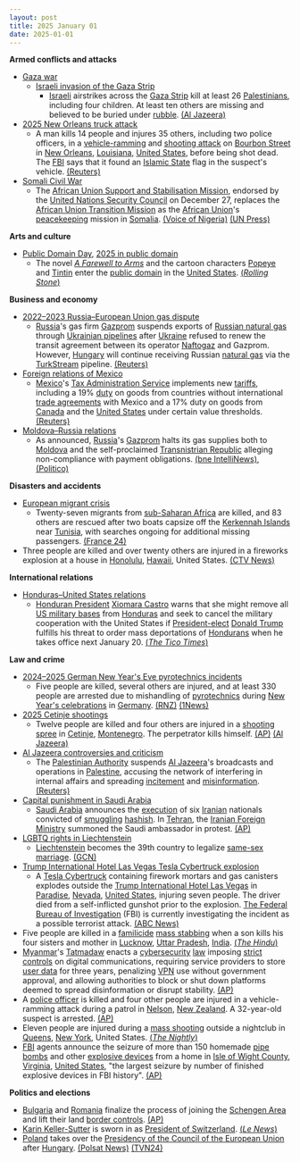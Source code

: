 ```yaml
---
layout: post
title: 2025 January 01
date: 2025-01-01
---
```



**Armed conflicts and attacks**

* [Gaza war](https://en.wikipedia.org/wiki/Gaza_war "Gaza war")
  + [Israeli invasion of the Gaza Strip](https://en.wikipedia.org/wiki/Israeli_invasion_of_the_Gaza_Strip "Israeli invasion of the Gaza Strip")
    - [Israeli](https://en.wikipedia.org/wiki/Israel_Defense_Forces "Israel Defense Forces") airstrikes across the [Gaza Strip](https://en.wikipedia.org/wiki/Gaza_Strip "Gaza Strip") kill at least 26 [Palestinians](https://en.wikipedia.org/wiki/Palestinians "Palestinians"), including four children. At least ten others are missing and believed to be buried under [rubble](https://en.wikipedia.org/wiki/Rubble "Rubble"). [(Al Jazeera)](https://www.aljazeera.com/news/2025/1/1/israel-kills-at-least-22-palestinians-across-gaza-on-new-year-day)
* [2025 New Orleans truck attack](https://en.wikipedia.org/wiki/2025_New_Orleans_truck_attack "2025 New Orleans truck attack")
  + A man kills 14 people and injures 35 others, including two police officers, in a [vehicle-ramming](https://en.wikipedia.org/wiki/Vehicle-ramming_attack "Vehicle-ramming attack") and [shooting attack](https://en.wikipedia.org/wiki/Mass_shooting "Mass shooting") on [Bourbon Street](https://en.wikipedia.org/wiki/Bourbon_Street "Bourbon Street") in [New Orleans](https://en.wikipedia.org/wiki/New_Orleans "New Orleans"), [Louisiana](https://en.wikipedia.org/wiki/Louisiana "Louisiana"), [United States](https://en.wikipedia.org/wiki/United_States "United States"), before being shot dead. The [FBI](https://en.wikipedia.org/wiki/FBI "FBI") says that it found an [Islamic State](https://en.wikipedia.org/wiki/Islamic_State "Islamic State") flag in the suspect's vehicle. [(Reuters)](https://www.reuters.com/world/us/multiple-fatalities-truck-crashes-into-new-orleans-crowd-cbs-news-says-2025-01-01/)
* [Somali Civil War](https://en.wikipedia.org/wiki/Somali_Civil_War_%282009%E2%80%93present%29 "Somali Civil War (2009–present)")
  + The [African Union Support and Stabilisation Mission](https://en.wikipedia.org/wiki/African_Union_Support_and_Stabilization_Mission_in_Somalia "African Union Support and Stabilization Mission in Somalia"), endorsed by the [United Nations Security Council](https://en.wikipedia.org/wiki/United_Nations_Security_Council "United Nations Security Council") on December 27, replaces the [African Union Transition Mission](https://en.wikipedia.org/wiki/African_Union_Transition_Mission_in_Somalia "African Union Transition Mission in Somalia") as the [African Union](https://en.wikipedia.org/wiki/African_Union "African Union")'s [peacekeeping](https://en.wikipedia.org/wiki/Peacekeeping "Peacekeeping") mission in [Somalia](https://en.wikipedia.org/wiki/Somalia "Somalia"). [(Voice of Nigeria)](https://von.gov.ng/un-approves-new-au-force-in-somalia/) [(UN Press)](https://press.un.org/en/2024/sc15955.doc.htm)

**Arts and culture**

* [Public Domain Day](https://en.wikipedia.org/wiki/Public_Domain_Day "Public Domain Day"), [2025 in public domain](https://en.wikipedia.org/wiki/2025_in_public_domain "2025 in public domain")
  + The novel *[A Farewell to Arms](https://en.wikipedia.org/wiki/A_Farewell_to_Arms "A Farewell to Arms")* and the cartoon characters [Popeye](https://en.wikipedia.org/wiki/Popeye "Popeye") and [Tintin](https://en.wikipedia.org/wiki/Tintin_%28character%29 "Tintin (character)") enter the [public domain](https://en.wikipedia.org/wiki/Public_domain "Public domain") in the [United States](https://en.wikipedia.org/wiki/United_States "United States"). [(*Rolling Stone*)](https://www.rollingstone.com/culture/culture-news/popeye-skeleton-dance-singin-in-the-rain-maltese-falcon-public-domain-1235218802/)

**Business and economy**

* [2022–2023 Russia–European Union gas dispute](https://en.wikipedia.org/wiki/2022%E2%80%932023_Russia%E2%80%93European_Union_gas_dispute "2022–2023 Russia–European Union gas dispute")
  + [Russia](https://en.wikipedia.org/wiki/Russia "Russia")'s gas firm [Gazprom](https://en.wikipedia.org/wiki/Gazprom "Gazprom") suspends exports of [Russian natural gas](https://en.wikipedia.org/wiki/Natural_gas_in_Russia "Natural gas in Russia") through [Ukrainian pipelines](https://en.wikipedia.org/wiki/Natural_gas_transmission_system_of_Ukraine "Natural gas transmission system of Ukraine") after [Ukraine](https://en.wikipedia.org/wiki/Ukraine "Ukraine") refused to renew the transit agreement between its operator [Naftogaz](https://en.wikipedia.org/wiki/Naftogaz "Naftogaz") and Gazprom. However, [Hungary](https://en.wikipedia.org/wiki/Hungary "Hungary") will continue receiving Russian [natural gas](https://en.wikipedia.org/wiki/Natural_gas "Natural gas") via the [TurkStream](https://en.wikipedia.org/wiki/TurkStream "TurkStream") pipeline. [(Reuters)](https://www.reuters.com/business/energy/russia-halts-gas-exports-europe-via-ukraine-2025-01-01/)
* [Foreign relations of Mexico](https://en.wikipedia.org/wiki/Foreign_relations_of_Mexico "Foreign relations of Mexico")
  + [Mexico](https://en.wikipedia.org/wiki/Mexico "Mexico")'s [Tax Administration Service](https://en.wikipedia.org/wiki/Servicio_de_Administraci%C3%B3n_Tributaria "Servicio de Administración Tributaria") implements new [tariffs](https://en.wikipedia.org/wiki/Tariff "Tariff"), including a 19% [duty](https://en.wikipedia.org/wiki/Duty_%28tax%29 "Duty (tax)") on goods from countries without international [trade agreements](https://en.wikipedia.org/wiki/Trade_agreement "Trade agreement") with Mexico and a 17% duty on goods from [Canada](https://en.wikipedia.org/wiki/Canada "Canada") and the [United States](https://en.wikipedia.org/wiki/United_States "United States") under certain value thresholds. [(Reuters)](https://www.reuters.com/world/americas/mexico-unveils-new-tariffs-popular-e-tailers-like-shein-temu-may-be-crosshairs-2024-12-31/)
* [Moldova–Russia relations](https://en.wikipedia.org/wiki/Moldova%E2%80%93Russia_relations "Moldova–Russia relations")
  + As announced, [Russia](https://en.wikipedia.org/wiki/Russia "Russia")'s [Gazprom](https://en.wikipedia.org/wiki/Gazprom "Gazprom") halts its gas supplies both to [Moldova](https://en.wikipedia.org/wiki/Moldova "Moldova") and the self-proclaimed [Transnistrian Republic](https://en.wikipedia.org/wiki/Transnistria "Transnistria") alleging non-compliance with payment obligations. [(bne IntelliNews)](https://www.intellinews.com/russia-cuts-gas-deliveries-to-moldova-in-attempt-to-undermine-political-stability-359712/), [(Politico)](https://www.politico.eu/article/moldova-gas-russia-cut-off-russia-cuts-off-gas-to-moldovan-separatists-risking-humanitarian-crisis/)

**Disasters and accidents**

* [European migrant crisis](https://en.wikipedia.org/wiki/European_migrant_crisis "European migrant crisis")
  + Twenty-seven migrants from [sub-Saharan Africa](https://en.wikipedia.org/wiki/Sub-Saharan_Africa "Sub-Saharan Africa") are killed, and 83 others are rescued after two boats capsize off the [Kerkennah Islands](https://en.wikipedia.org/wiki/Kerkennah_Islands "Kerkennah Islands") near [Tunisia](https://en.wikipedia.org/wiki/Tunisia "Tunisia"), with searches ongoing for additional missing passengers. [(France 24)](https://www.france24.com/en/live-news/20250102-27-sub-saharan-african-migrants-die-off-tunisia-in-shipwrecks)
* Three people are killed and over twenty others are injured in a fireworks explosion at a house in [Honolulu](https://en.wikipedia.org/wiki/Honolulu "Honolulu"), [Hawaii](https://en.wikipedia.org/wiki/Hawaii "Hawaii"), United States. [(CTV News)](https://www.ctvnews.ca/world/rescuers-find-gruesome-scene-at-a-honolulu-home-after-a-fireworks-blast-kills-3-injures-over-20-1.7162295)

**International relations**

* [Honduras–United States relations](https://en.wikipedia.org/wiki/Honduras%E2%80%93United_States_relations "Honduras–United States relations")
  + [Honduran President](https://en.wikipedia.org/wiki/President_of_Honduras "President of Honduras") [Xiomara Castro](https://en.wikipedia.org/wiki/Xiomara_Castro "Xiomara Castro") warns that she might remove all [US military bases](https://en.wikipedia.org/wiki/US_military_bases "US military bases") from [Honduras](https://en.wikipedia.org/wiki/Honduras "Honduras") and seek to cancel the military cooperation with the United States if [President-elect](https://en.wikipedia.org/wiki/President_of_the_United_States "President of the United States") [Donald Trump](https://en.wikipedia.org/wiki/Donald_Trump "Donald Trump") fulfills his threat to order mass deportations of [Hondurans](https://en.wikipedia.org/wiki/Honduran_diaspora "Honduran diaspora") when he takes office next January 20. [(*The Tico Times*)](https://ticotimes.net/2025/01/02/honduras-threatens-to-expel-u-s-military-bases-over-trumps-deportation-plans)

**Law and crime**

* [2024–2025 German New Year's Eve pyrotechnics incidents](https://en.wikipedia.org/wiki/2024%E2%80%932025_German_New_Year%27s_Eve_pyrotechnics_incidents "2024–2025 German New Year's Eve pyrotechnics incidents")
  + Five people are killed, several others are injured, and at least 330 people are arrested due to mishandling of [pyrotechnics](https://en.wikipedia.org/wiki/Pyrotechnics "Pyrotechnics") during [New Year's celebrations](https://en.wikipedia.org/wiki/New_Year%27s_Eve "New Year's Eve") in [Germany](https://en.wikipedia.org/wiki/Germany "Germany"). [(RNZ)](https://www.rnz.co.nz/news/world/538011/five-dead-in-germany-from-new-year-s-fireworks-accidents) [(1News)](https://www.1news.co.nz/2025/01/02/german-government-condemns-violence-that-killed-five-on-nye/)
* [2025 Cetinje shootings](https://en.wikipedia.org/wiki/2025_Cetinje_shootings "2025 Cetinje shootings")
  + Twelve people are killed and four others are injured in a [shooting spree](https://en.wikipedia.org/wiki/Spree_killer "Spree killer") in [Cetinje](https://en.wikipedia.org/wiki/Cetinje "Cetinje"), [Montenegro](https://en.wikipedia.org/wiki/Montenegro "Montenegro"). The perpetrator kills himself. [(AP)](https://apnews.com/article/montenegro-shooting-gunman-suicide-cetinje-7ab4ac905c4d08bca357251823dd4ee6) [(Al Jazeera)](https://www.aljazeera.com/news/2025/1/2/at-least-10-killed-in-mass-shooting-in-montenegro-suspect-kills-himself)
* [Al Jazeera controversies and criticism](https://en.wikipedia.org/wiki/Al_Jazeera_controversies_and_criticism "Al Jazeera controversies and criticism")
  + The [Palestinian Authority](https://en.wikipedia.org/wiki/Palestinian_Authority "Palestinian Authority") suspends [Al Jazeera](https://en.wikipedia.org/wiki/Al_Jazeera_Media_Network "Al Jazeera Media Network")'s broadcasts and operations in [Palestine](https://en.wikipedia.org/wiki/State_of_Palestine "State of Palestine"), accusing the network of interfering in internal affairs and spreading [incitement](https://en.wikipedia.org/wiki/Incitement "Incitement") and [misinformation](https://en.wikipedia.org/wiki/Misinformation "Misinformation"). [(Reuters)](https://www.reuters.com/world/middle-east/palestinian-authority-suspends-broadcast-qatars-al-jazeera-tv-temporarily-2025-01-01/)
* [Capital punishment in Saudi Arabia](https://en.wikipedia.org/wiki/Capital_punishment_in_Saudi_Arabia "Capital punishment in Saudi Arabia")
  + [Saudi Arabia](https://en.wikipedia.org/wiki/Saudi_Arabia "Saudi Arabia") announces the [execution](https://en.wikipedia.org/wiki/Capital_punishment "Capital punishment") of six [Iranian](https://en.wikipedia.org/wiki/Iran "Iran") nationals convicted of [smuggling](https://en.wikipedia.org/wiki/Illegal_drug_trade "Illegal drug trade") [hashish](https://en.wikipedia.org/wiki/Hashish "Hashish"). In [Tehran](https://en.wikipedia.org/wiki/Tehran "Tehran"), the [Iranian Foreign Ministry](https://en.wikipedia.org/wiki/Ministry_of_Foreign_Affairs_%28Iran%29 "Ministry of Foreign Affairs (Iran)") summoned the Saudi ambassador in protest. [(AP)](https://apnews.com/article/iran-saudi-arabia-hashish-executions-efd48a3efcdbf2664e14c8ccf879f323)
* [LGBTQ rights in Liechtenstein](https://en.wikipedia.org/wiki/LGBTQ_rights_in_Liechtenstein "LGBTQ rights in Liechtenstein")
  + [Liechtenstein](https://en.wikipedia.org/wiki/Liechtenstein "Liechtenstein") becomes the 39th country to legalize [same-sex marriage](https://en.wikipedia.org/wiki/Same-sex_marriage_in_Liechtenstein "Same-sex marriage in Liechtenstein"). [(GCN)](https://gcn.ie/liechtenstein-legalise-same-sex-marriage/)
* [Trump International Hotel Las Vegas Tesla Cybertruck explosion](https://en.wikipedia.org/wiki/Trump_International_Hotel_Las_Vegas_Tesla_Cybertruck_explosion "Trump International Hotel Las Vegas Tesla Cybertruck explosion")
  + A [Tesla Cybertruck](https://en.wikipedia.org/wiki/Tesla_Cybertruck "Tesla Cybertruck") containing firework mortars and gas canisters explodes outside the [Trump International Hotel Las Vegas](https://en.wikipedia.org/wiki/Trump_International_Hotel_Las_Vegas "Trump International Hotel Las Vegas") in [Paradise](https://en.wikipedia.org/wiki/Paradise%2C_Nevada "Paradise, Nevada"), [Nevada](https://en.wikipedia.org/wiki/Nevada "Nevada"), [United States](https://en.wikipedia.org/wiki/United_States "United States"), injuring seven people. The driver died from a self-inflicted gunshot prior to the explosion. [The Federal Bureau of Investigation](https://en.wikipedia.org/wiki/The_Federal_Bureau_of_Investigation "The Federal Bureau of Investigation") (FBI) is currently investigating the incident as a possible terrorist attack. [(ABC News)](https://abc7.com/post/trump-tower-fire-police-investigating-vehicle-explosion-las-vegas-nevada-hotel-driver-dead/15737979/)
* Five people are killed in a [familicide](https://en.wikipedia.org/wiki/Familicide "Familicide") [mass stabbing](https://en.wikipedia.org/wiki/Mass_stabbing "Mass stabbing") when a son kills his four sisters and mother in [Lucknow](https://en.wikipedia.org/wiki/Lucknow "Lucknow"), [Uttar Pradesh](https://en.wikipedia.org/wiki/Uttar_Pradesh "Uttar Pradesh"), [India](https://en.wikipedia.org/wiki/India "India"). [(*The Hindu*)](https://www.thehindu.com/news/national/uttar-pradesh/five-of-family-found-dead-in-lucknow-hotel-accused-held/article69049292.ece)
* [Myanmar](https://en.wikipedia.org/wiki/Myanmar "Myanmar")'s [Tatmadaw](https://en.wikipedia.org/wiki/Tatmadaw "Tatmadaw") enacts a [cybersecurity](https://en.wikipedia.org/wiki/Cybersecurity "Cybersecurity") [law](https://en.wikipedia.org/wiki/Constitution_of_Myanmar "Constitution of Myanmar") imposing [strict controls](https://en.wikipedia.org/wiki/Censorship_in_Myanmar "Censorship in Myanmar") on digital communications, requiring service providers to store [user data](https://en.wikipedia.org/wiki/User_data "User data") for three years, penalizing [VPN](https://en.wikipedia.org/wiki/VPN "VPN") use without government approval, and allowing authorities to block or shut down platforms deemed to spread disinformation or disrupt stability. [(AP)](https://apnews.com/article/internet-online-censorship-law-repression-8128ba7a2c02555217c6a64ab641eaf6)
* A [police officer](https://en.wikipedia.org/wiki/New_Zealand_Police "New Zealand Police") is killed and four other people are injured in a vehicle-ramming attack during a patrol in [Nelson](https://en.wikipedia.org/wiki/Nelson%2C_New_Zealand "Nelson, New Zealand"), [New Zealand](https://en.wikipedia.org/wiki/New_Zealand "New Zealand"). A 32-year-old suspect is arrested. [(AP)](https://apnews.com/article/police-officer-killed-zealand-nelson-lyn-fleming-475f2a6aa1a5e7739b19d3fd1e724733)
* Eleven people are injured during a [mass shooting](https://en.wikipedia.org/wiki/Mass_shooting "Mass shooting") outside a nightclub in [Queens](https://en.wikipedia.org/wiki/Queens "Queens"), [New York](https://en.wikipedia.org/wiki/New_York_%28state%29 "New York (state)"), United States. [(*The Nightly*)](https://thenightly.com.au/world/new-york-nightclub-mass-shooting-11-people-reportedly-injured-after-incident-at-amazura-night-club-in-queens-c-17263836)
* [FBI](https://en.wikipedia.org/wiki/Federal_Bureau_of_Investigation "Federal Bureau of Investigation") agents announce the seizure of more than 150 homemade [pipe bombs](https://en.wikipedia.org/wiki/Pipe_bomb "Pipe bomb") and other [explosive devices](https://en.wikipedia.org/wiki/Explosive_device "Explosive device") from a home in [Isle of Wight County](https://en.wikipedia.org/wiki/Isle_of_Wight_County%2C_Virginia "Isle of Wight County, Virginia"), [Virginia](https://en.wikipedia.org/wiki/Virginia "Virginia"), [United States](https://en.wikipedia.org/wiki/United_States "United States"), "the largest seizure by number of finished explosive devices in FBI history". [(AP)](https://apnews.com/article/homemade-bombs-seized-virginia-firearms-c68488480ef8bd3de7b432272399aa28)

**Politics and elections**

* [Bulgaria](https://en.wikipedia.org/wiki/Bulgaria "Bulgaria") and [Romania](https://en.wikipedia.org/wiki/Romania "Romania") finalize the process of joining the [Schengen Area](https://en.wikipedia.org/wiki/Schengen_Area "Schengen Area") and lift their land [border controls](https://en.wikipedia.org/wiki/Border_control "Border control"). [(AP)](https://apnews.com/article/bulgaria-romania-full-membership-schengen-area-8f63edc2d0dfa7e1d14934ea1cd9b2a2)
* [Karin Keller-Sutter](https://en.wikipedia.org/wiki/Karin_Keller-Sutter "Karin Keller-Sutter") is sworn in as [President of Switzerland](https://en.wikipedia.org/wiki/President_of_Switzerland "President of Switzerland"). [(*Le News*)](https://lenews.ch/2024/12/27/switzerlands-new-president-in-2025/)
* [Poland](https://en.wikipedia.org/wiki/Poland "Poland") takes over the [Presidency of the Council of the European Union](https://en.wikipedia.org/wiki/Presidency_of_the_Council_of_the_European_Union "Presidency of the Council of the European Union") after [Hungary](https://en.wikipedia.org/wiki/Hungary "Hungary"). [(Polsat News)](https://www.polsatnews.pl/wiadomosc/2025-01-03/inauguracja-polskiej-prezydencji-w-ue/) [(TVN24)](https://tvn24.pl/polska/polska-prezydencja-w-radzie-unii-europejskiej-oficjalna-inauguracja-przemowienie-premiera-donalda-tuska-st8245824)
